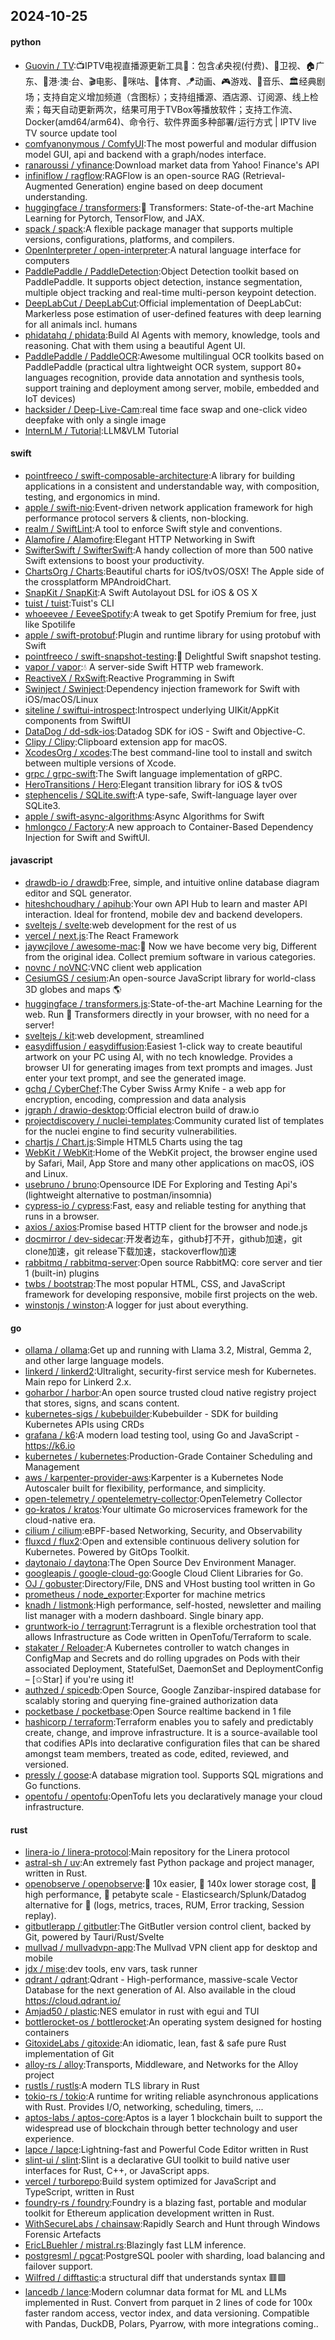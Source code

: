## 2024-10-25

#### python
* [Guovin / TV](https://github.com/Guovin/TV):📺IPTV电视直播源更新工具🚀：包含💰央视(付费)、📡卫视、🏠广东、🌊港·澳·台、🎬电影、🎥咪咕、🏀体育、🪁动画、🎮游戏、🎵音乐、🏛经典剧场；支持自定义增加频道（含图标）；支持组播源、酒店源、订阅源、线上检索；每天自动更新两次，结果可用于TVBox等播放软件；支持工作流、Docker(amd64/arm64)、命令行、软件界面多种部署/运行方式 | IPTV live TV source update tool
* [comfyanonymous / ComfyUI](https://github.com/comfyanonymous/ComfyUI):The most powerful and modular diffusion model GUI, api and backend with a graph/nodes interface.
* [ranaroussi / yfinance](https://github.com/ranaroussi/yfinance):Download market data from Yahoo! Finance's API
* [infiniflow / ragflow](https://github.com/infiniflow/ragflow):RAGFlow is an open-source RAG (Retrieval-Augmented Generation) engine based on deep document understanding.
* [huggingface / transformers](https://github.com/huggingface/transformers):🤗 Transformers: State-of-the-art Machine Learning for Pytorch, TensorFlow, and JAX.
* [spack / spack](https://github.com/spack/spack):A flexible package manager that supports multiple versions, configurations, platforms, and compilers.
* [OpenInterpreter / open-interpreter](https://github.com/OpenInterpreter/open-interpreter):A natural language interface for computers
* [PaddlePaddle / PaddleDetection](https://github.com/PaddlePaddle/PaddleDetection):Object Detection toolkit based on PaddlePaddle. It supports object detection, instance segmentation, multiple object tracking and real-time multi-person keypoint detection.
* [DeepLabCut / DeepLabCut](https://github.com/DeepLabCut/DeepLabCut):Official implementation of DeepLabCut: Markerless pose estimation of user-defined features with deep learning for all animals incl. humans
* [phidatahq / phidata](https://github.com/phidatahq/phidata):Build AI Agents with memory, knowledge, tools and reasoning. Chat with them using a beautiful Agent UI.
* [PaddlePaddle / PaddleOCR](https://github.com/PaddlePaddle/PaddleOCR):Awesome multilingual OCR toolkits based on PaddlePaddle (practical ultra lightweight OCR system, support 80+ languages recognition, provide data annotation and synthesis tools, support training and deployment among server, mobile, embedded and IoT devices)
* [hacksider / Deep-Live-Cam](https://github.com/hacksider/Deep-Live-Cam):real time face swap and one-click video deepfake with only a single image
* [InternLM / Tutorial](https://github.com/InternLM/Tutorial):LLM&VLM Tutorial

#### swift
* [pointfreeco / swift-composable-architecture](https://github.com/pointfreeco/swift-composable-architecture):A library for building applications in a consistent and understandable way, with composition, testing, and ergonomics in mind.
* [apple / swift-nio](https://github.com/apple/swift-nio):Event-driven network application framework for high performance protocol servers & clients, non-blocking.
* [realm / SwiftLint](https://github.com/realm/SwiftLint):A tool to enforce Swift style and conventions.
* [Alamofire / Alamofire](https://github.com/Alamofire/Alamofire):Elegant HTTP Networking in Swift
* [SwifterSwift / SwifterSwift](https://github.com/SwifterSwift/SwifterSwift):A handy collection of more than 500 native Swift extensions to boost your productivity.
* [ChartsOrg / Charts](https://github.com/ChartsOrg/Charts):Beautiful charts for iOS/tvOS/OSX! The Apple side of the crossplatform MPAndroidChart.
* [SnapKit / SnapKit](https://github.com/SnapKit/SnapKit):A Swift Autolayout DSL for iOS & OS X
* [tuist / tuist](https://github.com/tuist/tuist):Tuist's CLI
* [whoeevee / EeveeSpotify](https://github.com/whoeevee/EeveeSpotify):A tweak to get Spotify Premium for free, just like Spotilife
* [apple / swift-protobuf](https://github.com/apple/swift-protobuf):Plugin and runtime library for using protobuf with Swift
* [pointfreeco / swift-snapshot-testing](https://github.com/pointfreeco/swift-snapshot-testing):📸 Delightful Swift snapshot testing.
* [vapor / vapor](https://github.com/vapor/vapor):💧 A server-side Swift HTTP web framework.
* [ReactiveX / RxSwift](https://github.com/ReactiveX/RxSwift):Reactive Programming in Swift
* [Swinject / Swinject](https://github.com/Swinject/Swinject):Dependency injection framework for Swift with iOS/macOS/Linux
* [siteline / swiftui-introspect](https://github.com/siteline/swiftui-introspect):Introspect underlying UIKit/AppKit components from SwiftUI
* [DataDog / dd-sdk-ios](https://github.com/DataDog/dd-sdk-ios):Datadog SDK for iOS - Swift and Objective-C.
* [Clipy / Clipy](https://github.com/Clipy/Clipy):Clipboard extension app for macOS.
* [XcodesOrg / xcodes](https://github.com/XcodesOrg/xcodes):The best command-line tool to install and switch between multiple versions of Xcode.
* [grpc / grpc-swift](https://github.com/grpc/grpc-swift):The Swift language implementation of gRPC.
* [HeroTransitions / Hero](https://github.com/HeroTransitions/Hero):Elegant transition library for iOS & tvOS
* [stephencelis / SQLite.swift](https://github.com/stephencelis/SQLite.swift):A type-safe, Swift-language layer over SQLite3.
* [apple / swift-async-algorithms](https://github.com/apple/swift-async-algorithms):Async Algorithms for Swift
* [hmlongco / Factory](https://github.com/hmlongco/Factory):A new approach to Container-Based Dependency Injection for Swift and SwiftUI.

#### javascript
* [drawdb-io / drawdb](https://github.com/drawdb-io/drawdb):Free, simple, and intuitive online database diagram editor and SQL generator.
* [hiteshchoudhary / apihub](https://github.com/hiteshchoudhary/apihub):Your own API Hub to learn and master API interaction. Ideal for frontend, mobile dev and backend developers.
* [sveltejs / svelte](https://github.com/sveltejs/svelte):web development for the rest of us
* [vercel / next.js](https://github.com/vercel/next.js):The React Framework
* [jaywcjlove / awesome-mac](https://github.com/jaywcjlove/awesome-mac): Now we have become very big, Different from the original idea. Collect premium software in various categories.
* [novnc / noVNC](https://github.com/novnc/noVNC):VNC client web application
* [CesiumGS / cesium](https://github.com/CesiumGS/cesium):An open-source JavaScript library for world-class 3D globes and maps 🌎
* [huggingface / transformers.js](https://github.com/huggingface/transformers.js):State-of-the-art Machine Learning for the web. Run 🤗 Transformers directly in your browser, with no need for a server!
* [sveltejs / kit](https://github.com/sveltejs/kit):web development, streamlined
* [easydiffusion / easydiffusion](https://github.com/easydiffusion/easydiffusion):Easiest 1-click way to create beautiful artwork on your PC using AI, with no tech knowledge. Provides a browser UI for generating images from text prompts and images. Just enter your text prompt, and see the generated image.
* [gchq / CyberChef](https://github.com/gchq/CyberChef):The Cyber Swiss Army Knife - a web app for encryption, encoding, compression and data analysis
* [jgraph / drawio-desktop](https://github.com/jgraph/drawio-desktop):Official electron build of draw.io
* [projectdiscovery / nuclei-templates](https://github.com/projectdiscovery/nuclei-templates):Community curated list of templates for the nuclei engine to find security vulnerabilities.
* [chartjs / Chart.js](https://github.com/chartjs/Chart.js):Simple HTML5 Charts using the <canvas> tag
* [WebKit / WebKit](https://github.com/WebKit/WebKit):Home of the WebKit project, the browser engine used by Safari, Mail, App Store and many other applications on macOS, iOS and Linux.
* [usebruno / bruno](https://github.com/usebruno/bruno):Opensource IDE For Exploring and Testing Api's (lightweight alternative to postman/insomnia)
* [cypress-io / cypress](https://github.com/cypress-io/cypress):Fast, easy and reliable testing for anything that runs in a browser.
* [axios / axios](https://github.com/axios/axios):Promise based HTTP client for the browser and node.js
* [docmirror / dev-sidecar](https://github.com/docmirror/dev-sidecar):开发者边车，github打不开，github加速，git clone加速，git release下载加速，stackoverflow加速
* [rabbitmq / rabbitmq-server](https://github.com/rabbitmq/rabbitmq-server):Open source RabbitMQ: core server and tier 1 (built-in) plugins
* [twbs / bootstrap](https://github.com/twbs/bootstrap):The most popular HTML, CSS, and JavaScript framework for developing responsive, mobile first projects on the web.
* [winstonjs / winston](https://github.com/winstonjs/winston):A logger for just about everything.

#### go
* [ollama / ollama](https://github.com/ollama/ollama):Get up and running with Llama 3.2, Mistral, Gemma 2, and other large language models.
* [linkerd / linkerd2](https://github.com/linkerd/linkerd2):Ultralight, security-first service mesh for Kubernetes. Main repo for Linkerd 2.x.
* [goharbor / harbor](https://github.com/goharbor/harbor):An open source trusted cloud native registry project that stores, signs, and scans content.
* [kubernetes-sigs / kubebuilder](https://github.com/kubernetes-sigs/kubebuilder):Kubebuilder - SDK for building Kubernetes APIs using CRDs
* [grafana / k6](https://github.com/grafana/k6):A modern load testing tool, using Go and JavaScript - https://k6.io
* [kubernetes / kubernetes](https://github.com/kubernetes/kubernetes):Production-Grade Container Scheduling and Management
* [aws / karpenter-provider-aws](https://github.com/aws/karpenter-provider-aws):Karpenter is a Kubernetes Node Autoscaler built for flexibility, performance, and simplicity.
* [open-telemetry / opentelemetry-collector](https://github.com/open-telemetry/opentelemetry-collector):OpenTelemetry Collector
* [go-kratos / kratos](https://github.com/go-kratos/kratos):Your ultimate Go microservices framework for the cloud-native era.
* [cilium / cilium](https://github.com/cilium/cilium):eBPF-based Networking, Security, and Observability
* [fluxcd / flux2](https://github.com/fluxcd/flux2):Open and extensible continuous delivery solution for Kubernetes. Powered by GitOps Toolkit.
* [daytonaio / daytona](https://github.com/daytonaio/daytona):The Open Source Dev Environment Manager.
* [googleapis / google-cloud-go](https://github.com/googleapis/google-cloud-go):Google Cloud Client Libraries for Go.
* [OJ / gobuster](https://github.com/OJ/gobuster):Directory/File, DNS and VHost busting tool written in Go
* [prometheus / node_exporter](https://github.com/prometheus/node_exporter):Exporter for machine metrics
* [knadh / listmonk](https://github.com/knadh/listmonk):High performance, self-hosted, newsletter and mailing list manager with a modern dashboard. Single binary app.
* [gruntwork-io / terragrunt](https://github.com/gruntwork-io/terragrunt):Terragrunt is a flexible orchestration tool that allows Infrastructure as Code written in OpenTofu/Terraform to scale.
* [stakater / Reloader](https://github.com/stakater/Reloader):A Kubernetes controller to watch changes in ConfigMap and Secrets and do rolling upgrades on Pods with their associated Deployment, StatefulSet, DaemonSet and DeploymentConfig – [✩Star] if you're using it!
* [authzed / spicedb](https://github.com/authzed/spicedb):Open Source, Google Zanzibar-inspired database for scalably storing and querying fine-grained authorization data
* [pocketbase / pocketbase](https://github.com/pocketbase/pocketbase):Open Source realtime backend in 1 file
* [hashicorp / terraform](https://github.com/hashicorp/terraform):Terraform enables you to safely and predictably create, change, and improve infrastructure. It is a source-available tool that codifies APIs into declarative configuration files that can be shared amongst team members, treated as code, edited, reviewed, and versioned.
* [pressly / goose](https://github.com/pressly/goose):A database migration tool. Supports SQL migrations and Go functions.
* [opentofu / opentofu](https://github.com/opentofu/opentofu):OpenTofu lets you declaratively manage your cloud infrastructure.

#### rust
* [linera-io / linera-protocol](https://github.com/linera-io/linera-protocol):Main repository for the Linera protocol
* [astral-sh / uv](https://github.com/astral-sh/uv):An extremely fast Python package and project manager, written in Rust.
* [openobserve / openobserve](https://github.com/openobserve/openobserve):🚀 10x easier, 🚀 140x lower storage cost, 🚀 high performance, 🚀 petabyte scale - Elasticsearch/Splunk/Datadog alternative for 🚀 (logs, metrics, traces, RUM, Error tracking, Session replay).
* [gitbutlerapp / gitbutler](https://github.com/gitbutlerapp/gitbutler):The GitButler version control client, backed by Git, powered by Tauri/Rust/Svelte
* [mullvad / mullvadvpn-app](https://github.com/mullvad/mullvadvpn-app):The Mullvad VPN client app for desktop and mobile
* [jdx / mise](https://github.com/jdx/mise):dev tools, env vars, task runner
* [qdrant / qdrant](https://github.com/qdrant/qdrant):Qdrant - High-performance, massive-scale Vector Database for the next generation of AI. Also available in the cloud https://cloud.qdrant.io/
* [Amjad50 / plastic](https://github.com/Amjad50/plastic):NES emulator in rust with egui and TUI
* [bottlerocket-os / bottlerocket](https://github.com/bottlerocket-os/bottlerocket):An operating system designed for hosting containers
* [GitoxideLabs / gitoxide](https://github.com/GitoxideLabs/gitoxide):An idiomatic, lean, fast & safe pure Rust implementation of Git
* [alloy-rs / alloy](https://github.com/alloy-rs/alloy):Transports, Middleware, and Networks for the Alloy project
* [rustls / rustls](https://github.com/rustls/rustls):A modern TLS library in Rust
* [tokio-rs / tokio](https://github.com/tokio-rs/tokio):A runtime for writing reliable asynchronous applications with Rust. Provides I/O, networking, scheduling, timers, ...
* [aptos-labs / aptos-core](https://github.com/aptos-labs/aptos-core):Aptos is a layer 1 blockchain built to support the widespread use of blockchain through better technology and user experience.
* [lapce / lapce](https://github.com/lapce/lapce):Lightning-fast and Powerful Code Editor written in Rust
* [slint-ui / slint](https://github.com/slint-ui/slint):Slint is a declarative GUI toolkit to build native user interfaces for Rust, C++, or JavaScript apps.
* [vercel / turborepo](https://github.com/vercel/turborepo):Build system optimized for JavaScript and TypeScript, written in Rust
* [foundry-rs / foundry](https://github.com/foundry-rs/foundry):Foundry is a blazing fast, portable and modular toolkit for Ethereum application development written in Rust.
* [WithSecureLabs / chainsaw](https://github.com/WithSecureLabs/chainsaw):Rapidly Search and Hunt through Windows Forensic Artefacts
* [EricLBuehler / mistral.rs](https://github.com/EricLBuehler/mistral.rs):Blazingly fast LLM inference.
* [postgresml / pgcat](https://github.com/postgresml/pgcat):PostgreSQL pooler with sharding, load balancing and failover support.
* [Wilfred / difftastic](https://github.com/Wilfred/difftastic):a structural diff that understands syntax 🟥🟩
* [lancedb / lance](https://github.com/lancedb/lance):Modern columnar data format for ML and LLMs implemented in Rust. Convert from parquet in 2 lines of code for 100x faster random access, vector index, and data versioning. Compatible with Pandas, DuckDB, Polars, Pyarrow, with more integrations coming..
